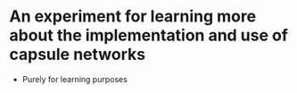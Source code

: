 # An experiment for learning more about the implementation and use of capsule networks

* Purely for learning purposes
